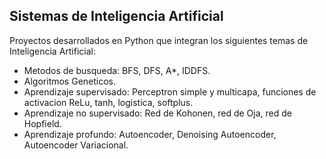 ## Sistemas de Inteligencia Artificial

Proyectos desarrollados en Python que integran los siguientes temas de Inteligencia Artificial:
- Metodos de busqueda: BFS, DFS, A*, IDDFS.
- Algoritmos Geneticos.
- Aprendizaje supervisado: Perceptron simple y multicapa, funciones de activacion ReLu, tanh, logistica, softplus.
- Aprendizaje no supervisado: Red de Kohonen, red de Oja, red de Hopfield.
- Aprendizaje profundo: Autoencoder, Denoising Autoencoder, Autoencoder Variacional.

